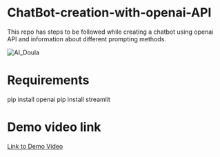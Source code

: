 # ChatBot-creation-with-openai-API
This repo has steps to be followed while creating a chatbot using openai API and information about different prompting methods.


![AI_Doula](https://github.com/janumirra/ChatBot-creation-with-openai-API/assets/109976932/92b56925-6605-48f0-9a20-e28ea5aeb676)


# Requirements
pip install openai
pip install streamlit

# Demo video link
[Link to Demo Video](https://drive.google.com/file/d/1pPsMZwueG8VOvDTcPh7Lb9IC5BzhxIwS/view?usp=drive_link)

